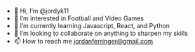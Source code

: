 - 👋 Hi, I’m @jordyk11
- 👀 I’m interested in Football and Video Games
- 🌱 I’m currently learning Javascript, React, and Python
- 💞️ I’m looking to collaborate on anything to sharpen my skills
- 📫 How to reach me jordanferringer@gmail.com

<!---
jordyk11/jordyk11 is a ✨ special ✨ repository because its `README.md` (this file) appears on your GitHub profile.
You can click the Preview link to take a look at your changes.
--->
